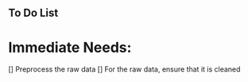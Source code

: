 ## To Do List

# Immediate Needs:

[] Preprocess the raw data
[] For the raw data, ensure that it is cleaned
